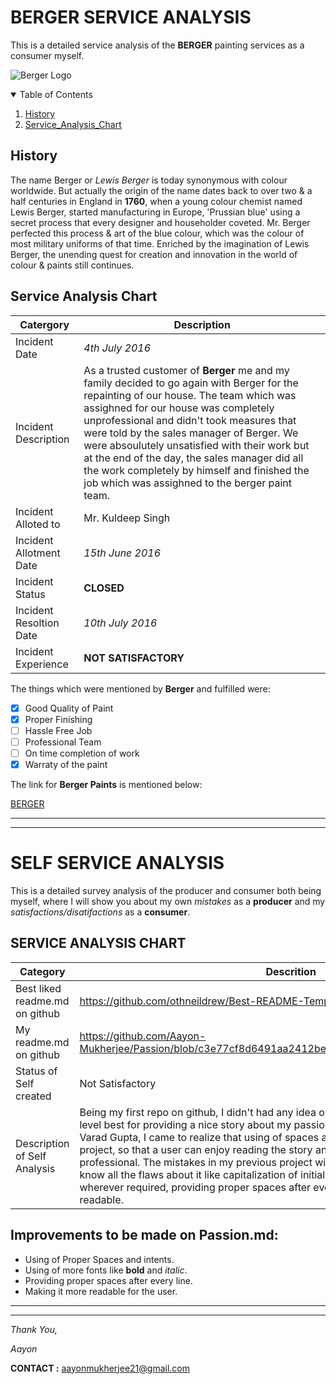 # BERGER SERVICE ANALYSIS

This is a detailed service analysis of the **BERGER** painting services as a consumer myself.

![Berger Logo](https://seekvectorlogo.net/wp-content/uploads/2018/12/berger-paints-vector-logo.png)

<details open="open">
  <summary>Table of Contents</summary>
  <ol>
    <li>
    <a href="#History">History</a>
    </li>
    <li>
    <a href="#Service Analysis Chart">Service_Analysis_Chart</a>
  </ol>  
</details>

## History
The name Berger or *Lewis Berger* is today synonymous with colour worldwide. But actually the origin of the name dates back to over two & a half centuries in England in **1760**, when a young colour chemist named Lewis Berger, started manufacturing in Europe, 'Prussian blue' using a secret process that every designer and householder coveted. Mr. Berger perfected this process & art of the blue colour, which was the colour of most military uniforms of that time. Enriched by the imagination of Lewis Berger, the unending quest for creation and innovation in the world of colour & paints still continues.

## Service Analysis Chart


<!-- Tables -->
|Catergory |Description |
|----------|-------------|
|Incident Date |*4th July 2016*|
|Incident Description |As a trusted customer of **Berger** me and my family decided to go again with Berger for the repainting of our house. The team which was assighned for our house was completely unprofessional and didn't took measures that were told by the sales manager of Berger. We were absoulutely unsatisfied with their work but at the end of the day, the sales manager did all the work completely by himself and finished the job which was assighned to the berger paint team.|
|Incident Alloted to |Mr. Kuldeep Singh|
|Incident Allotment Date |*15th June 2016*| 
|Incident Status |**CLOSED**|
|Incident Resoltion Date |*10th July 2016*|
|Incident Experience| **NOT SATISFACTORY**|



The things which were mentioned by **Berger** and fulfilled were:

* [x] Good Quality of Paint
* [x] Proper Finishing
* [ ] Hassle Free Job
* [ ] Professional Team
* [ ] On time completion of work
* [x] Warraty of the paint

The link for **Berger Paints** is mentioned below:

[BERGER](https://www.bergerpaints.com/)

---
---

# SELF SERVICE ANALYSIS


This is a detailed survey analysis of the producer and consumer both being myself, where I will show you about my own *mistakes* as a **producer** and my *satisfactions/disatifactions* as a **consumer**.

## SERVICE ANALYSIS CHART
|Category |Descrition|
|---|---|
|Best liked readme.md on github |https://github.com/othneildrew/Best-README-Template#readme|
|My readme.md on github |https://github.com/Aayon-Mukherjee/Passion/blob/c3e77cf8d6491aa2412bea7388a58cd152aec097/Passion.md
|Status of Self created |Not Satisfactory|
|Description of Self Analysis | Being my first repo on github, I didn't had any idea or experience in the field. I tried my level best for providing a nice story about my passion but after the guidance of my sir Mr. Varad Gupta, I came to realize that using of spaces and indentation plays a vital role in a project, so that a user can enjoy reading the story and also it makes it look more professional. The mistakes in my previous project will not be repeated again as I came to know all the flaws about it like capitalization of initial letters, using **bold** and *italic* fonts wherever required, providing proper spaces after every line and making the text more readable.

## **Improvements to be made on Passion.md:**

* Using of Proper Spaces and intents.
* Using of more fonts like **bold** and *italic*.
* Providing proper spaces after every line.
* Making it more readable for the user.
  
---
---
*Thank You,*

*Aayon*

**CONTACT :**  aayonmukherjee21@gmail.com
